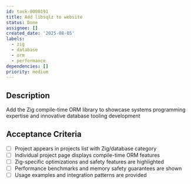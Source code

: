 ```yaml
---
id: task-0000191
title: Add libsqlz to website
status: Done
assignee: []
created_date: '2025-08-05'
labels:
  - zig
  - database
  - orm
  - performance
dependencies: []
priority: medium
---
```


## Description

Add the Zig compile-time ORM library to showcase systems programming expertise and innovative database tooling development

## Acceptance Criteria

- [ ] Project appears in projects list with Zig/database category
- [ ] Individual project page displays compile-time ORM features
- [ ] Zig-specific optimizations and safety features are highlighted
- [ ] Performance benchmarks and memory safety guarantees are shown
- [ ] Usage examples and integration patterns are provided
